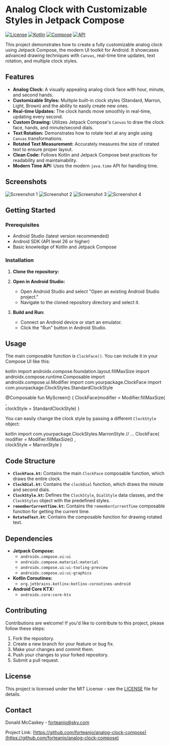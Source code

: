 # Analog Clock with Customizable Styles in Jetpack Compose

[![License](https://img.shields.io/badge/License-MIT-blue.svg)](https://opensource.org/licenses/MIT)
[![Kotlin](https://img.shields.io/badge/Kotlin-2.0.0-blue.svg)](https://kotlinlang.org/)
[![Compose](https://img.shields.io/badge/Compose-1.5.4-blue.svg)](https://developer.android.com/jetpack/compose)
[![API](https://img.shields.io/badge/API-26%2B-brightgreen.svg?style=flat)](https://android-arsenal.com/api?level=26)

This project demonstrates how to create a fully customizable analog clock using Jetpack Compose, the modern UI toolkit for Android. It showcases advanced drawing techniques with `Canvas`, real-time time updates, text rotation, and multiple clock styles.

## Features

-   **Analog Clock:** A visually appealing analog clock face with hour, minute, and second hands.
-   **Customizable Styles:** Multiple built-in clock styles (Standard, Marron, Light, Brown) and the ability to easily create new ones.
-   **Real-time Updates:** The clock hands move smoothly in real-time, updating every second.
-   **Custom Drawing:** Utilizes Jetpack Compose's `Canvas` to draw the clock face, hands, and minute/second dials.
-   **Text Rotation:** Demonstrates how to rotate text at any angle using `Canvas` transformations.
-   **Rotated Text Measurement:** Accurately measures the size of rotated text to ensure proper layout.
-   **Clean Code:** Follows Kotlin and Jetpack Compose best practices for readability and maintainability.
-   **Modern Time API:** Uses the modern `java.time` API for handling time.

## Screenshots

<!-- Add screenshots or GIFs here -->

![Screenshot 1](screenshots/screenshot1.png)
![Screenshot 2](screenshots/screenshot2.png)
![Screenshot 3](screenshots/screenshot3.png)
![Screenshot 4](screenshots/screenshot4.png)

## Getting Started

### Prerequisites

-   Android Studio (latest version recommended)
-   Android SDK (API level 26 or higher)
-   Basic knowledge of Kotlin and Jetpack Compose

### Installation

1.  **Clone the repository:**
2.  **Open in Android Studio:**
    -   Open Android Studio and select "Open an existing Android Studio project."
    -   Navigate to the cloned repository directory and select it.

3.  **Build and Run:**
    -   Connect an Android device or start an emulator.
    -   Click the "Run" button in Android Studio.

## Usage

The main composable function is `ClockFace()`. You can include it in your Compose UI like this:

kotlin 
import androidx.compose.foundation.layout.fillMaxSize 
import androidx.compose.runtime.Composable 
import androidx.compose.ui.Modifier 
import com.yourpackage.ClockFace 
import com.yourpackage.ClockStyles.StandardClockStyle

@Composable 
fun MyScreen() { 
    ClockFace(modifier = Modifier.fillMaxSize( ,  
    clockStyle = StandardClockStyle) 
}

You can easily change the clock style by passing a different `ClockStyle` object:

kotlin import com.yourpackage.ClockStyles.MarronStyle
// ... ClockFace( 
            modifier = Modifier.fillMaxSize() ,  
            clockStyle = MarronStyle 
        )

## Code Structure

-   **`ClockFace.kt`:** Contains the main `ClockFace` composable function, which draws the entire clock.
-   **`ClockDial.kt`:** Contains the `clockDial` function, which draws the minute and second dials.
-   **`ClockStyle.kt`:** Defines the `ClockStyle`, `DialStyle` data classes, and the `ClockStyles` object with the predefined styles.
-   **`rememberCurrentTime.kt`:** Contains the `rememberCurrentTime` composable function for getting the current time.
  - **`RotatedText.kt`**: Contains the composable function for drawing rotated text.

## Dependencies

-   **Jetpack Compose:**
    -   `androidx.compose.ui:ui`
    -   `androidx.compose.material:material`
    -   `androidx.compose.ui:ui-tooling-preview`
    -   `androidx.compose.ui:ui-graphics`
-   **Kotlin Coroutines:**
    -   `org.jetbrains.kotlinx:kotlinx-coroutines-android`
-   **Android Core KTX:**
    -   `androidx.core:core-ktx`

## Contributing

Contributions are welcome! If you'd like to contribute to this project, please follow these steps:

1.  Fork the repository.
2.  Create a new branch for your feature or bug fix.
3.  Make your changes and commit them.
4.  Push your changes to your forked repository.
5.  Submit a pull request.

## License

This project is licensed under the MIT License - see the [LICENSE](LICENSE) file for details.

## Contact

Donald McCaskey - [forteanjo@sky.com](mailto:forteanjo@sky.com)

Project Link: [https://github.com/forteanjo/analog-clock-compose](https://github.com/forteanjo/analog-clock-compose)


